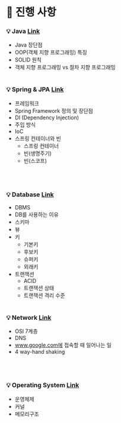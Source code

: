 # 🌲 진행 사항

### 💡 Java <a href="https://github.com/breaking-interviews/interview-study/tree/main/%EC%84%9D%EC%98%81/Java"> Link </a>
- Java 장단점 
- OOP(객체 지향 프로그래밍) 특징
- SOLID 원칙
- 객체 지향 프로그래밍 vs 절차 지향 프로그래밍
<br><br>
### 💡 Spring & JPA <a href="https://github.com/breaking-interviews/interview-study/tree/main/%EC%84%9D%EC%98%81/Spring%20%26%20JPA"> Link </a>
- 프레임워크
- Spring Framework 정의 및 장단점
- DI (Dependency Injection)
- 주입 방식
- IoC
- 스프링 컨테이너와 빈
  - 스프링 컨테이너
  - 빈(생명주기)
  - 빈(스코프)

<br><br>
### 💡 Database <a href="https://github.com/breaking-interviews/interview-study/tree/main/%EC%84%9D%EC%98%81/Database"> Link </a>
- DBMS
- DB를 사용하는 이유
- 스키마
- 뷰
- 키
  - 기본키
  - 후보키
  - 슈퍼키
  - 외래키
- 트랜잭션
  - ACID
  - 트랜잭션 상태
  - 트랜잭션 격리 수준
<br><br>
### 💡 Network <a href="https://github.com/breaking-interviews/interview-study/tree/main/%EC%84%9D%EC%98%81/Network"> Link </a>
- OSI 7계층
- DNS
- www.google.com에 접속할 때 일어나는 일
- 4 way-hand shaking

<br><br>
### 💡 Operating System <a href="https://github.com/breaking-interviews/interview-study/tree/main/%EC%84%9D%EC%98%81/OS"> Link </a>
- 운영체제
- 커널
- 메모리구조
